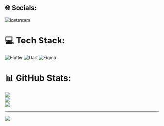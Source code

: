 ## 🌐 Socials:
[![Instagram](https://img.shields.io/badge/Instagram-%23E4405F.svg?logo=Instagram&logoColor=white)](https://instagram.com/ryuj.aehee)  
# 💻 Tech Stack:
![Flutter](https://img.shields.io/badge/Flutter-%2302569B.svg?style=for-the-badge&logo=Flutter&logoColor=white) ![Dart](https://img.shields.io/badge/dart-%230175C2.svg?style=for-the-badge&logo=dart&logoColor=white) 	![Figma](https://img.shields.io/badge/figma-%23F24E1E.svg?style=for-the-badge&logo=figma&logoColor=white)
# 📊 GitHub Stats:
![](https://github-readme-stats.vercel.app/api?username=jaehee21232&theme=dark&hide_border=false&include_all_commits=false&count_private=true)<br/>
![](https://github-readme-streak-stats.herokuapp.com/?user=jaehee21232&theme=dark&hide_border=false)<br/>
![](https://github-readme-stats.vercel.app/api/top-langs/?username=jaehee21232&theme=dark&hide_border=false&include_all_commits=false&count_private=false&layout=compact)

---
[![](https://visitcount.itsvg.in/api?id=jaehee21232&icon=0&color=0)](https://visitcount.itsvg.in)

<!-- Proudly created with GPRM ( https://gprm.itsvg.in ) -->

